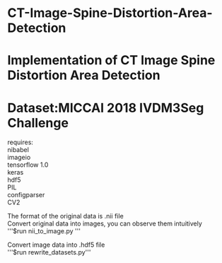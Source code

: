 # CT-Image-Spine-Distortion-Area-Detection
 Implementation of CT Image Spine Distortion Area Detection<br>
 ==
 Dataset:MICCAI 2018 IVDM3Seg Challenge<br>
 ==
 
 requires:<br>
 nibabel<br>
 imageio<br>
 tensorflow 1.0<br>
 keras<br>
 hdf5<br>
 PIL<br>
 configparser<br>
 CV2<br>
 
 The format of the original data is .nii file<br>
 Convert original data into images, you can observe them intuitively<br>
 '''$run nii_to_image.py '''<br>
 
 Convert image data into .hdf5 file<br>
 '''$run rewrite_datasets.py'''<br>
 
